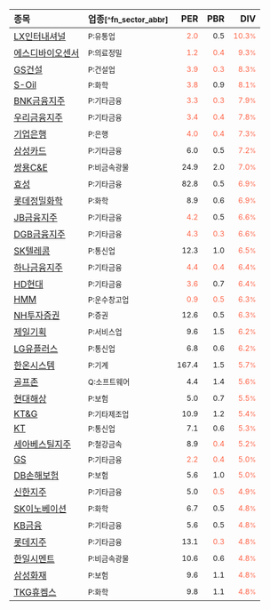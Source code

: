 | **종목** | **업종**<small>[^fn_sector_abbr]</small> | **PER** | **PBR** | **DIV** |
| :--- | :--- | --: | --: | --: |
| [LX인터내셔널](/001120/) | <small>P:유통업</small> | <small><span style="color:tomato">2.0</span></small> | <small>0.5</small> | <small><span style="color:tomato">10.3<small>%</small></span></small> |
| [에스디바이오센서](/137310/) | <small>P:의료정밀</small> | <small><span style="color:tomato">1.2</span></small> | <small><span style="color:tomato">0.4</span></small> | <small><span style="color:tomato">9.3<small>%</small></span></small> |
| [GS건설](/006360/) | <small>P:건설업</small> | <small><span style="color:tomato">3.9</span></small> | <small><span style="color:tomato">0.3</span></small> | <small><span style="color:tomato">8.3<small>%</small></span></small> |
| [S-Oil](/010950/) | <small>P:화학</small> | <small><span style="color:tomato">3.8</span></small> | <small>0.9</small> | <small><span style="color:tomato">8.1<small>%</small></span></small> |
| [BNK금융지주](/138930/) | <small>P:기타금융</small> | <small><span style="color:tomato">3.3</span></small> | <small><span style="color:tomato">0.3</span></small> | <small><span style="color:tomato">7.9<small>%</small></span></small> |
| [우리금융지주](/316140/) | <small>P:기타금융</small> | <small><span style="color:tomato">3.4</span></small> | <small><span style="color:tomato">0.4</span></small> | <small><span style="color:tomato">7.8<small>%</small></span></small> |
| [기업은행](/024110/) | <small>P:은행</small> | <small><span style="color:tomato">4.0</span></small> | <small><span style="color:tomato">0.4</span></small> | <small><span style="color:tomato">7.3<small>%</small></span></small> |
| [삼성카드](/029780/) | <small>P:기타금융</small> | <small>6.0</small> | <small>0.5</small> | <small><span style="color:tomato">7.2<small>%</small></span></small> |
| [쌍용C&E](/003410/) | <small>P:비금속광물</small> | <small>24.9</small> | <small>2.0</small> | <small><span style="color:tomato">7.0<small>%</small></span></small> |
| [효성](/004800/) | <small>P:기타금융</small> | <small>82.8</small> | <small>0.5</small> | <small><span style="color:tomato">6.9<small>%</small></span></small> |
| [롯데정밀화학](/004000/) | <small>P:화학</small> | <small>8.9</small> | <small>0.6</small> | <small><span style="color:tomato">6.9<small>%</small></span></small> |
| [JB금융지주](/175330/) | <small>P:기타금융</small> | <small><span style="color:tomato">4.2</span></small> | <small>0.5</small> | <small><span style="color:tomato">6.6<small>%</small></span></small> |
| [DGB금융지주](/139130/) | <small>P:기타금융</small> | <small><span style="color:tomato">4.3</span></small> | <small><span style="color:tomato">0.3</span></small> | <small><span style="color:tomato">6.6<small>%</small></span></small> |
| [SK텔레콤](/017670/) | <small>P:통신업</small> | <small>12.3</small> | <small>1.0</small> | <small><span style="color:tomato">6.5<small>%</small></span></small> |
| [하나금융지주](/086790/) | <small>P:기타금융</small> | <small><span style="color:tomato">4.4</span></small> | <small><span style="color:tomato">0.4</span></small> | <small><span style="color:tomato">6.4<small>%</small></span></small> |
| [HD현대](/267250/) | <small>P:기타금융</small> | <small><span style="color:tomato">3.6</span></small> | <small>0.7</small> | <small><span style="color:tomato">6.4<small>%</small></span></small> |
| [HMM](/011200/) | <small>P:운수창고업</small> | <small><span style="color:tomato">0.9</span></small> | <small><span style="color:tomato">0.5</span></small> | <small><span style="color:tomato">6.3<small>%</small></span></small> |
| [NH투자증권](/005940/) | <small>P:증권</small> | <small>12.6</small> | <small>0.5</small> | <small><span style="color:tomato">6.3<small>%</small></span></small> |
| [제일기획](/030000/) | <small>P:서비스업</small> | <small>9.6</small> | <small>1.5</small> | <small><span style="color:tomato">6.2<small>%</small></span></small> |
| [LG유플러스](/032640/) | <small>P:통신업</small> | <small>6.8</small> | <small>0.6</small> | <small><span style="color:tomato">6.2<small>%</small></span></small> |
| [한온시스템](/018880/) | <small>P:기계</small> | <small>167.4</small> | <small>1.5</small> | <small><span style="color:tomato">5.7<small>%</small></span></small> |
| [골프존](/215000/) | <small>Q:소프트웨어</small> | <small>4.4</small> | <small>1.4</small> | <small><span style="color:tomato">5.6<small>%</small></span></small> |
| [현대해상](/001450/) | <small>P:보험</small> | <small>5.0</small> | <small>0.7</small> | <small><span style="color:tomato">5.5<small>%</small></span></small> |
| [KT&G](/033780/) | <small>P:기타제조업</small> | <small>10.9</small> | <small>1.2</small> | <small><span style="color:tomato">5.4<small>%</small></span></small> |
| [KT](/030200/) | <small>P:통신업</small> | <small>7.1</small> | <small>0.6</small> | <small><span style="color:tomato">5.3<small>%</small></span></small> |
| [세아베스틸지주](/001430/) | <small>P:철강금속</small> | <small>8.9</small> | <small><span style="color:tomato">0.4</span></small> | <small><span style="color:tomato">5.2<small>%</small></span></small> |
| [GS](/078930/) | <small>P:기타금융</small> | <small><span style="color:tomato">2.2</span></small> | <small><span style="color:tomato">0.4</span></small> | <small><span style="color:tomato">5.0<small>%</small></span></small> |
| [DB손해보험](/005830/) | <small>P:보험</small> | <small>5.6</small> | <small>1.0</small> | <small><span style="color:tomato">5.0<small>%</small></span></small> |
| [신한지주](/055550/) | <small>P:기타금융</small> | <small>5.0</small> | <small><span style="color:tomato">0.5</span></small> | <small><span style="color:tomato">4.9<small>%</small></span></small> |
| [SK이노베이션](/096770/) | <small>P:화학</small> | <small>6.7</small> | <small>0.5</small> | <small><span style="color:tomato">4.8<small>%</small></span></small> |
| [KB금융](/105560/) | <small>P:기타금융</small> | <small>5.6</small> | <small>0.5</small> | <small><span style="color:tomato">4.8<small>%</small></span></small> |
| [롯데지주](/004990/) | <small>P:기타금융</small> | <small>13.1</small> | <small><span style="color:tomato">0.3</span></small> | <small><span style="color:tomato">4.8<small>%</small></span></small> |
| [한일시멘트](/300720/) | <small>P:비금속광물</small> | <small>10.6</small> | <small>0.6</small> | <small><span style="color:tomato">4.8<small>%</small></span></small> |
| [삼성화재](/000810/) | <small>P:보험</small> | <small>9.6</small> | <small>1.1</small> | <small><span style="color:tomato">4.8<small>%</small></span></small> |
| [TKG휴켐스](/069260/) | <small>P:화학</small> | <small>9.8</small> | <small>1.1</small> | <small><span style="color:tomato">4.8<small>%</small></span></small> |